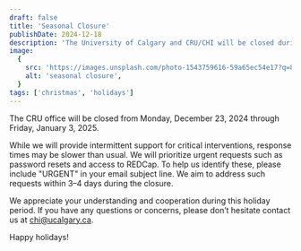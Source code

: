 ```yaml
---
draft: false
title: 'Seasonal Closure'
publishDate: 2024-12-18
description: 'The University of Calgary and CRU/CHI will be closed during the holidays'
image:
  {
    src: 'https://images.unsplash.com/photo-1543759616-59a65ec54e17?q=80&w=1000&auto=format&fit=crop&ixlib=rb-4.0.3&ixid=M3wxMjA3fDB8MHxwaG90by1wYWdlfHx8fGVufDB8fHx8fA%3D%3D',
    alt: 'seasonal closure',
  }
tags: ['christmas', 'holidays']
---
```


The CRU office will be closed from Monday, December 23, 2024 through Friday, January 3, 2025.

While we will provide intermittent support for critical interventions, response times may be slower than usual. We will prioritize urgent requests such as password resets and access to REDCap. To help us identify these, please include "URGENT" in your email subject line. We aim to address such requests within 3–4 days during the closure.

We appreciate your understanding and cooperation during this holiday period. If you have any questions or concerns, please don’t hesitate contact us at chi@ucalgary.ca.

Happy holidays!
